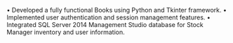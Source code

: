 •	Developed a fully functional  Books using Python and Tkinter framework.
•	Implemented user authentication and session management features. 
•	Integrated SQL Server 2014 Management Studio database for Stock Manager inventory and   user information. 
